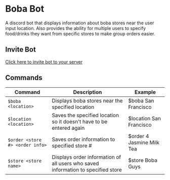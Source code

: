 # Boba Bot
A discord bot that displays information about boba stores near the user input location. Also provides the ability for multiple users to specify food/drinks they want from specific stores to make group orders easier.

## Invite Bot
[Click here to invite bot to your server](https://discord.com/api/oauth2/authorize?client_id=821142110072864789&permissions=2148001856&scope=bot)

## Commands
| Command 	| Description 	| Example 	|
|-	|-	|-	|
| `$boba <location>` 	| Displays boba stores near the specified location 	| $boba San Francisco 	|
| `$location <location>` 	| Saves the specified location so it doesn't have to be entered again 	| $location San Francisco 	|
| `$order <store #> <order info>` 	| Saves order information to specified store # 	| $order 4 Jasmine Milk Tea 	|
| `$store <store name>` 	| Displays order information of all users who saved information to specified store 	| $store Boba Guys 	|
